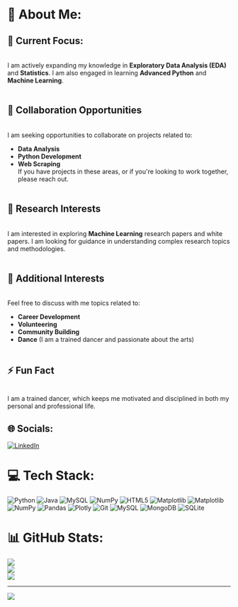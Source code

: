 # 💫 About Me:
## 🔭 Current Focus:
<br>I am actively expanding my knowledge in **Exploratory Data Analysis (EDA)** and **Statistics**. I am also engaged in learning **Advanced Python** and **Machine Learning**.<br><br>

## 👯 Collaboration Opportunities
<br>I am seeking opportunities to collaborate on projects related to:
- **Data Analysis**
- **Python Development**
- **Web Scraping**
<br>If you have projects in these areas, or if you're looking to work together, please reach out.<br><br>

## 🤝 Research Interests
<br>I am interested in exploring **Machine Learning** research papers and white papers. I am looking for guidance in understanding complex research topics and methodologies.<br><br>

## 💭 Additional Interests
<br>Feel free to discuss with me topics related to:
- **Career Development**
- **Volunteering**
- **Community Building**
- **Dance** (I am a trained dancer and passionate about the arts)<br><br>

## ⚡ Fun Fact
<br>I am a trained dancer, which keeps me motivated and disciplined in both my personal and professional life.


## 🌐 Socials:
[![LinkedIn](https://img.shields.io/badge/LinkedIn-%230077B5.svg?logo=linkedin&logoColor=white)](https://linkedin.com/in/jaya-sravani-k) 

# 💻 Tech Stack:
![Python](https://img.shields.io/badge/python-3670A0?style=for-the-badge&logo=python&logoColor=ffdd54) ![Java](https://img.shields.io/badge/java-%23ED8B00.svg?style=for-the-badge&logo=openjdk&logoColor=white) ![MySQL](https://img.shields.io/badge/mysql-4479A1.svg?style=for-the-badge&logo=mysql&logoColor=white) ![NumPy](https://img.shields.io/badge/numpy-%23013243.svg?style=for-the-badge&logo=numpy&logoColor=white) ![HTML5](https://img.shields.io/badge/html5-%23E34F26.svg?style=for-the-badge&logo=html5&logoColor=white) ![Matplotlib](https://img.shields.io/badge/Matplotlib-%23ffffff.svg?style=for-the-badge&logo=Matplotlib&logoColor=black) ![Matplotlib](https://img.shields.io/badge/Matplotlib-%23ffffff.svg?style=for-the-badge&logo=Matplotlib&logoColor=black) ![NumPy](https://img.shields.io/badge/numpy-%23013243.svg?style=for-the-badge&logo=numpy&logoColor=white) ![Pandas](https://img.shields.io/badge/pandas-%23150458.svg?style=for-the-badge&logo=pandas&logoColor=white) ![Plotly](https://img.shields.io/badge/Plotly-%233F4F75.svg?style=for-the-badge&logo=plotly&logoColor=white) ![Git](https://img.shields.io/badge/git-%23F05033.svg?style=for-the-badge&logo=git&logoColor=white) ![MySQL](https://img.shields.io/badge/mysql-4479A1.svg?style=for-the-badge&logo=mysql&logoColor=white) ![MongoDB](https://img.shields.io/badge/MongoDB-%234ea94b.svg?style=for-the-badge&logo=mongodb&logoColor=white) ![SQLite](https://img.shields.io/badge/sqlite-%2307405e.svg?style=for-the-badge&logo=sqlite&logoColor=white)
# 📊 GitHub Stats:
![](https://github-readme-stats.vercel.app/api?username=kjayasravani&theme=dark&hide_border=false&include_all_commits=true&count_private=false)<br/>
![](https://github-readme-streak-stats.herokuapp.com/?user=kjayasravani&theme=dark&hide_border=false)<br/>
![](https://github-readme-stats.vercel.app/api/top-langs/?username=kjayasravani&theme=dark&hide_border=false&include_all_commits=true&count_private=false&layout=compact)

---
[![](https://visitcount.itsvg.in/api?id=kjayasravani&icon=0&color=0)](https://visitcount.itsvg.in)

<!-- Proudly created with GPRM ( https://gprm.itsvg.in ) -->
